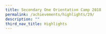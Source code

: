 ```yaml
---
title: Secondary One Orientation Camp 2018
permalink: /achievements/highlights/29/
description: ""
third_nav_title: Highlights
---
```

